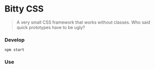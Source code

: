 # Bitty CSS
> A very small CSS framework that works without classes. Who said quick prototypes have to be ugly?

### Develop
```
npm start
```

### Use
```

```